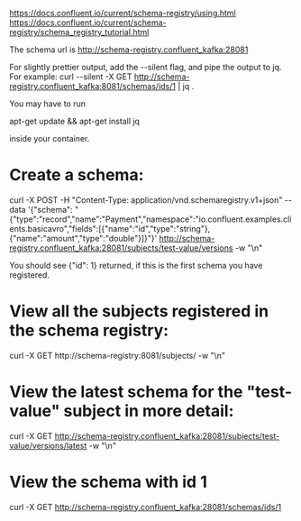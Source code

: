https://docs.confluent.io/current/schema-registry/using.html
https://docs.confluent.io/current/schema-registry/schema_registry_tutorial.html

The schema url is http://schema-registry.confluent_kafka:28081

For slightly prettier output, add the --silent flag, and pipe the output to jq.
For example:
curl --silent -X GET http://schema-registry.confluent_kafka:8081/schemas/ids/1 | jq .

You may have to run

apt-get update && apt-get install jq

inside your container.

# Create a schema:

curl -X POST -H "Content-Type: application/vnd.schemaregistry.v1+json" --data '{"schema": "{\"type\":\"record\",\"name\":\"Payment\",\"namespace\":\"io.confluent.examples.clients.basicavro\",\"fields\":[{\"name\":\"id\",\"type\":\"string\"},{\"name\":\"amount\",\"type\":\"double\"}]}"}' http://schema-registry.confluent_kafka:28081/subjects/test-value/versions -w "\n"

You should see {"id": 1} returned, if this is the first schema you have registered.

# View all the subjects registered in the schema registry:

curl -X GET http://schema-registry:8081/subjects/ -w "\n"

# View the latest schema for the "test-value" subject in more detail:

curl -X GET http://schema-registry.confluent_kafka:28081/subjects/test-value/versions/latest -w "\n"

# View the schema with id 1

curl -X GET http://schema-registry.confluent_kafka:28081/schemas/ids/1
